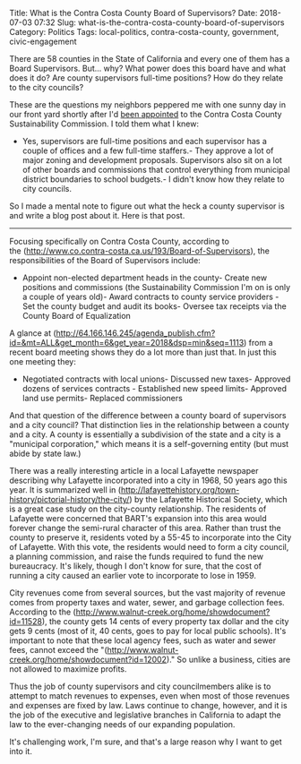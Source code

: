 Title: What is the Contra Costa County Board of Supervisors?
Date: 2018-07-03 07:32
Slug: what-is-the-contra-costa-county-board-of-supervisors
Category: Politics
Tags: local-politics, contra-costa-county, government, civic-engagement

There are 58 counties in the State of California and every one of them has a Board Supervisors. But... why? What power does this board have and what does it do? Are county supervisors full-time positions? How do they relate to the city councils?

These are the questions my neighbors peppered me with one sunny day in our front yard shortly after I'd [been appointed]({filename}my-first-commission-seat-in-contra-costa-county.md) to the Contra Costa County Sustainability Commission. I told them what I knew:

- Yes, supervisors are full-time positions and each supervisor has a couple of offices and a few full-time staffers.- They approve a lot of major zoning and development proposals. Supervisors also sit on a lot of other boards and commissions that control everything from municipal district boundaries to school budgets.- I didn't know how they relate to city councils. 

So I made a mental note to figure out what the heck a county supervisor is and write a blog post about it. Here is that post. 

---

Focusing specifically on Contra Costa County, according to the (http://www.co.contra-costa.ca.us/193/Board-of-Supervisors), the responsibilities of the Board of Supervisors include:

- Appoint non-elected department heads in the county- Create new positions and commissions (the Sustainability Commission I'm on is only a couple of years old)- Award contracts to county service providers - Set the county budget and audit its books- Oversee tax receipts via the County Board of Equalization

A glance at (http://64.166.146.245/agenda_publish.cfm?id=&mt=ALL&get_month=6&get_year=2018&dsp=min&seq=1113) from a recent board meeting shows they do a lot more than just that. In just this one meeting they:

- Negotiated contracts with local unions- Discussed new taxes- Approved dozens of services contracts - Established new speed limits- Approved land use permits- Replaced commissioners

And that question of the difference between a county board of supervisors and a city council? That distinction lies in the relationship between a county and a city. A county is essentially a subdivision of the state and a city is a "municipal corporation," which means it is a self-governing entity (but must abide by state law.) 

There was a really interesting article in a local Lafayette newspaper describing why Lafayette incorporated into a city in 1968, 50 years ago this year. It is summarized well in (http://lafayettehistory.org/town-history/pictorial-history/the-city/) by the Lafayette Historical Society, which is a great case study on the city-county relationship. The residents of Lafayette were concerned that BART's expansion into this area would forever change the semi-rural character of this area. Rather than trust the county to preserve it, residents voted by a 55-45 to incorporate into the City of Lafayette. With this vote, the residents would need to form a city council, a planning commission, and raise the funds required to fund the new bureaucracy. It's likely, though I don't know for sure, that the cost of running a city caused an earlier vote to incorporate to lose in 1959.  

City revenues come from several sources, but the vast majority of revenue comes from property taxes and water, sewer, and garbage collection fees. According to the (http://www.walnut-creek.org/home/showdocument?id=11528), the county gets 14 cents of every property tax dollar and the city gets 9 cents (most of it, 40 cents, goes to pay for local public schools). It's important to note that these local agency fees, such as water and sewer fees, cannot exceed the "(http://www.walnut-creek.org/home/showdocument?id=12002)." So unlike a business, cities are not allowed to maximize profits. 

Thus the job of county supervisors and city councilmembers alike is to attempt to match revenues to expenses, even when most of those revenues and expenses are fixed by law. Laws continue to change, however, and it is the job of the executive and legislative branches in California to adapt the law to the ever-changing needs of our expanding population. 

It's challenging work, I'm sure, and that's a large reason why I want to get into it.